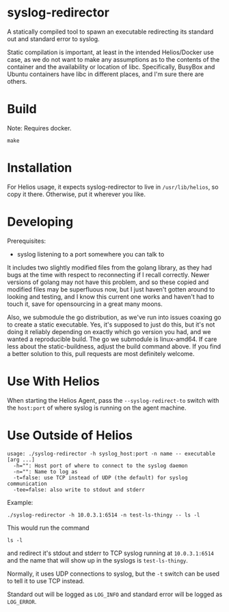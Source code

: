 # syslog-redirector

A statically compiled tool to spawn an executable redirecting its
standard out and standard error to syslog.

Static compilation is important, at least in the intended Helios/Docker
use case, as we do not want to make any assumptions as to the contents
of the container and the availability or location of libc.  Specifically,
BusyBox and Ubuntu containers have libc in different places, and I'm sure
there are others.

# Build

Note: Requires docker.

```shell
make
```

# Installation

For Helios usage, it expects syslog-redirector to live in `/usr/lib/helios`,
so copy it there.  Otherwise, put it wherever you like.

# Developing

Prerequisites:

* syslog listening to a port somewhere you can talk to

It includes two slightly modified files from the golang library, as they
had bugs at the time with respect to reconnecting if I recall correctly.
Newer versions of golang may not have this problem, and so these copied and
modified files may be superfluous now, but I just haven't gotten around to
looking and testing, and I know this current one works and haven't had to
touch it, save for opensourcing in a great many moons.

Also, we submodule the go distribution, as we've run into issues
coaxing go to create a static executable.  Yes, it's supposed to just
do this, but it's not doing it reliably depending on exactly which go
version you had, and we wanted a reproducible build.  The go we
submodule is linux-amd64.  If care less about the static-buildness,
adjust the build command above.  If you find a better solution to
this, pull requests are most definitely welcome.

# Use With Helios

When starting the Helios Agent, pass the `--syslog-redirect-to` switch
with the `host:port` of where syslog is running on the agent machine.

# Use Outside of Helios
```shell
usage: ./syslog-redirector -h syslog_host:port -n name -- executable [arg ...]
  -h="": Host port of where to connect to the syslog daemon
  -n="": Name to log as
  -t=false: use TCP instead of UDP (the default) for syslog communication
  -tee=false: also write to stdout and stderr
```

Example:
```shell
./syslog-redirector -h 10.0.3.1:6514 -n test-ls-thingy -- ls -l
```
This would run the command
```shell
ls -l
```
and redirect it's stdout and stderr to TCP syslog running at `10.0.3.1:6514`
and the name that will show up in the syslogs is `test-ls-thingy`.

Normally, it uses UDP connections to syslog, but the `-t` switch can be used
to tell it to use TCP instead.

Standard out will be logged as `LOG_INFO` and standard error will be
logged as `LOG_ERROR`.


